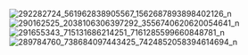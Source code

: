 ![292282724_561962838905567_1562687893898402126_n](https://user-images.githubusercontent.com/101866057/177937973-7eb0c08e-f7c1-44db-9367-ff8850d8268c.jpg)
![290162525_2038106306397292_3556740620620054641_n](https://user-images.githubusercontent.com/101866057/177938012-4268e132-a161-4b81-9b4e-f6f2f0cf0792.jpg)
![291655343_715131686214251_7161285599660848781_n](https://user-images.githubusercontent.com/101866057/177938024-5ab1d90c-f626-4ee4-abad-40b33e82afe3.jpg)
![289784760_738684097443425_7424852058394614694_n](https://user-images.githubusercontent.com/101866057/177938045-3dad8c6a-6150-4759-9300-fa60bbf673e1.jpg)
